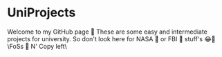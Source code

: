 # UniProjects
Welcome to my GitHub page 📄
These are some easy and intermediate projects for university.
So don't look here for NASA 🚀 or FBI 🚨 stuff's 😂👀 
\FoSs 🐞 N' Copy left\
